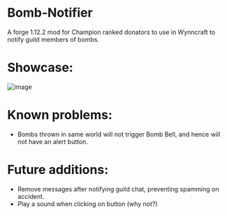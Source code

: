 # Bomb-Notifier
A forge 1.12.2 mod for Champion ranked donators to use in Wynncraft to notify guild members of bombs.

# Showcase:
![image](https://user-images.githubusercontent.com/41819863/220633719-01beeef2-c0a6-477f-a659-9148f87dfae6.png)

# Known problems:
- Bombs thrown in same world will not trigger Bomb Bell, and hence will not have an alert button.

# Future additions:
- Remove messages after notifying guild chat, preventing spamming on accident.
- Play a sound when clicking on button (why not?)
